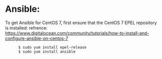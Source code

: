 # Ansible:

To get Ansible for CentOS 7, first ensure that the CentOS 7 EPEL repository is installed:
	     	refrence: https://www.digitalocean.com/community/tutorials/how-to-install-and-configure-ansible-on-centos-7 

	   	  $ sudo yum install epel-release
	   	  $ sudo yum install ansible






